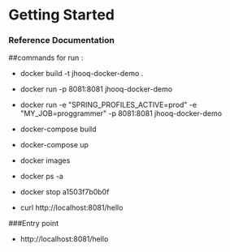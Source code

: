 # Getting Started

### Reference Documentation

##commands for run :
* docker build -t jhooq-docker-demo .
* docker run -p 8081:8081 jhooq-docker-demo 
* docker run -e "SPRING_PROFILES_ACTIVE=prod" -e "MY_JOB=proggrammer" -p 8081:8081 jhooq-docker-demo
* docker-compose build
* docker-compose up

* docker images
* docker ps -a
* docker stop a1503f7b0b0f

* curl http://localhost:8081/hello


###Entry point 
* http://localhost:8081/hello 
